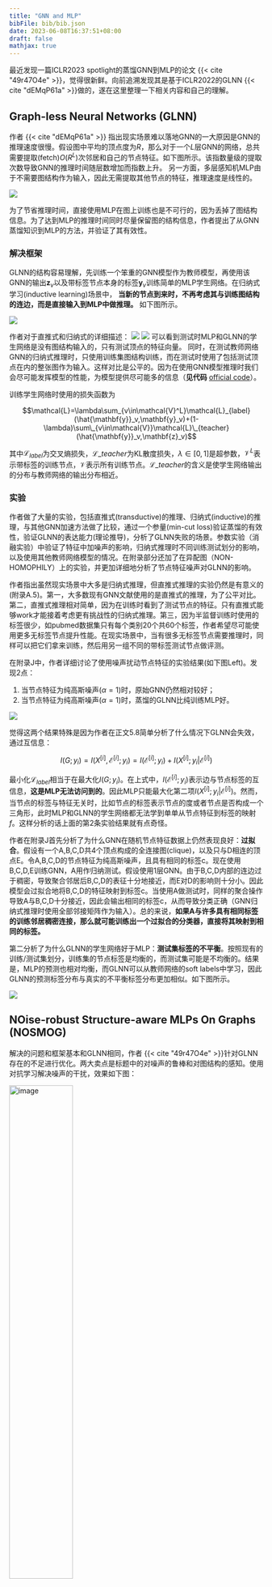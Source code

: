 ```yaml
---
title: "GNN and MLP"
bibFile: bib/bib.json
date: 2023-06-08T16:37:51+08:00
draft: false
mathjax: true
---
```


最近发现一篇ICLR2023 spotlight的蒸馏GNN到MLP的论文 {{< cite "49r47O4e" >}}，觉得很新鲜。向前追溯发现其是基于ICLR2022的GLNN {{< cite "dEMqP61a" >}}做的，遂在这里整理一下相关内容和自己的理解。

## Graph-less Neural Networks (GLNN) 

作者 {{< cite "dEMqP61a" >}} 指出现实场景难以落地GNN的一大原因是GNN的推理速度很慢。假设图中平均的顶点度为$R$，那么对于一个$L$层GNN的网络，总共需要提取(fetch)$O(R^L)$次邻居和自己的节点特征。如下图所示。该指数量级的提取次数导致GNN的推理时间随层数增加而指数上升。
另一方面，多层感知机MLP由于不需要图结构作为输入，因此无需提取其他节点的特征，推理速度是线性的。

<img src="https://raw.githubusercontent.com/yliuhz/blogs/master/content/posts/iShot_2023-06-08_16.43.02.png" />

为了节省推理时间，直接使用MLP在图上训练也是不可行的，因为丢掉了图结构信息。为了达到MLP的推理时间同时尽量保留图的结构信息，作者提出了从GNN蒸馏知识到MLP的方法，并验证了其有效性。

### 解决框架

GLNN的结构容易理解，先训练一个笨重的GNN模型作为教师模型，再使用该GNN的输出$\mathbf{z}_v$以及带标签节点本身的标签$\mathbf{y}_v$训练简单的MLP学生网络。在归纳式学习(inductive learning)场景中，
**当新的节点到来时，不再考虑其与训练图结构的连边，而是直接输入到MLP中做推理。**
如下图所示。

<img src="https://raw.githubusercontent.com/yliuhz/blogs/master/content/posts/iShot_2023-06-08_16.48.33.png" />


作者对于直推式和归纳式的详细描述：
<img src="https://raw.githubusercontent.com/yliuhz/blogs/master/content/posts/iShot_2023-06-08_17.19.08.png" />
<img src="https://raw.githubusercontent.com/yliuhz/blogs/master/content/posts/iShot_2023-06-08_17.19.13.png" />
可以看到测试时MLP和GLNN的学生网络是没有图结构输入的，只有测试顶点的特征向量。
同时，在测试教师网络GNN的归纳式推理时，只使用训练集图结构训练，而在测试时使用了包括测试顶点在内的整张图作为输入。这样对比是公平的。因为在使用GNN模型推理时我们会尽可能发挥模型的性能，为模型提供尽可能多的信息（**见代码** [official code](https://github.com/snap-research/graphless-neural-networks/blob/76da5d1b5d8258d5ea9ae7d4fa63f6a20a47c27c/train_and_eval.py#L731-L736)）。


训练学生网络时使用的损失函数为

$$\mathcal{L}=\lambda\sum_{v\in\mathcal{V}^L}\mathcal{L}_{label}(\hat{\mathbf{y}}_v,\mathbf{y}_v)+(1-\lambda)\sum\_{v\in\mathcal{V}}\mathcal{L}\_{teacher}(\hat{\mathbf{y}}_v,\mathbf{z}_v)$$

其中$\mathcal{L}_{label}$为交叉熵损失，$\mathcal{L}\_{teacher}$为KL散度损失，$\lambda\in[0,1]$是超参数，$\mathcal{V}^L$表示带标签的训练节点，$\mathcal{V}$表示所有训练节点。$\mathcal{L}\_{teacher}$的含义是使学生网络输出的分布与教师网络的输出分布相近。


### 实验
作者做了大量的实验，包括直推式(transductive)的推理、归纳式(inductive)的推理，与其他GNN加速方法做了比较，通过一个参量(min-cut loss)验证蒸馏的有效性，验证GLNN的表达能力(理论推导)，分析了GLNN失败的场景。参数实验（消融实验）中验证了特征中加噪声的影响，归纳式推理时不同训练测试划分的影响，以及使用其他教师网络模型的情况。在附录部分还加了在异配图（NON-HOMOPHILY）上的实验，并更加详细地分析了节点特征噪声对GLNN的影响。

作者指出虽然现实场景中大多是归纳式推理，但直推式推理的实验仍然是有意义的(附录A.5)。第一，大多数现有GNN文献使用的是直推式的推理，为了公平对比。第二，直推式推理相对简单，因为在训练时看到了测试节点的特征。只有直推式能够work才能接着考虑更有挑战性的归纳式推理。第三，因为半监督训练时使用的标签很少，如pubmed数据集只有每个类别20个共60个标签，作者希望尽可能使用更多无标签节点提升性能。在现实场景中，当有很多无标签节点需要推理时，同样可以把它们拿来训练，然后用另一组不同的带标签测试节点做评测。

在附录J中，作者详细讨论了使用噪声扰动节点特征的实验结果(如下图Left)。发现2点：

1. 当节点特征为纯高斯噪声($\alpha=1$)时，原始GNN仍然相对较好；
2. 当节点特征为纯高斯噪声($\alpha=1$)时，蒸馏的GLNN比纯训练MLP好。

<img src="https://raw.githubusercontent.com/yliuhz/blogs/master/content/posts/iShot_2023-06-09_09.49.47.png" />


觉得这两个结果特殊是因为作者在正文5.8简单分析了什么情况下GLNN会失效，通过互信息：

$$I(G;y_i)=I(X^{[i]},\mathcal{E}^{[i]};y_i)=I(\mathcal{E}^{[i]};y_i)+I(X^{[i]};y_i|\mathcal{E}^{[i]})$$

最小化$\mathcal{L}_{label}$相当于在最大化$I(G;y_i)$。在上式中，$I(\mathcal{E}^{[i]};y_i)$表示边与节点标签的互信息，**这是MLP无法访问到的**。因此MLP只能最大化第二项$I(X^{[i]};y_i|\mathcal{E}^{[i]})$。然而，当节点的标签与特征无关时，比如节点的标签表示节点的度或者节点是否构成一个三角形，此时MLP和GLNN的学生网络都无法学到单单从节点特征到标签的映射$f$。这样分析的话上面的第2条实验结果就有点奇怪。

作者在附录J首先分析了为什么GNN在随机节点特征数据上仍然表现良好：**过拟合**。假设有一个A,B,C,D共4个顶点构成的全连接图(clique)，以及只与D相连的顶点E。令A,B,C,D的节点特征为纯高斯噪声，且具有相同的标签c。现在使用B,C,D,E训练GNN，A用作归纳测试。假设使用1层GNN。由于B,C,D内部的连边过于稠密，导致聚合邻居后B,C,D的表征十分地接近，而E对D的影响则十分小。因此模型会过拟合地将B,C,D的特征映射到标签c。当使用A做测试时，同样的聚合操作导致A与B,C,D十分接近，因此会输出相同的标签c，从而导致分类正确（GNN归纳式推理时使用全部邻接矩阵作为输入）。总的来说，**如果A与许多具有相同标签的训练邻居稠密连接，那么就可能训练出一个过拟合的分类器，直接将其映射到相同的标签。**

第二分析了为什么GLNN的学生网络好于MLP：**测试集标签的不平衡**。按照现有的训练/测试集划分，训练集的节点标签是均衡的，而测试集可能是不均衡的。结果是，MLP的预测也相对均衡，而GLNN可以从教师网络的soft labels中学习，因此GLNN的预测标签分布与真实的不平衡标签分布更加相似。如下图所示。

<img src="https://raw.githubusercontent.com/yliuhz/blogs/master/content/posts/iShot_2023-06-08_20.54.42.png" />


## NOise-robust Structure-aware MLPs On Graphs (NOSMOG)

解决的问题和框架基本和GLNN相同，作者 {{< cite "49r47O4e" >}}针对GLNN存在的不足进行优化。两大卖点是标题中的对噪声的鲁棒和对图结构的感知。使用对抗学习解决噪声的干扰，效果如下图：


<img src="https://raw.githubusercontent.com/yliuhz/blogs/master/content/posts/iShot_2023-06-09_14.52.45.png" alt="image" width=50%/>



## 扩展

- GLNN 文中一个重要的结论是，对于现实中的属性图数据集，使用与GNN相同的参数量，**存在一组MLP的参数，由节点的特征向量映射到其类别标签而取得与GNN相近的准确率**，只是单单使用MLP以及标准的随机梯度下降难以学习到这样的参数 (5.3节、5.6节)。这表明节点的特征向量本身具有足够多的信息。这启发了后续KDD2022的GraphMAE {{< cite "6iMLCeK9" >}} 构建重构特征的图自编码器。

<img src="https://raw.githubusercontent.com/yliuhz/blogs/master/content/posts/iShot_2023-06-13_15.17.19.png" width=80% class="center"/>

- ICLR2023 还有一篇联系GNN与MLP的文章 {{< cite "ByADi6ga" >}}。与GLNN不同，PMLP {{< cite "ByADi6ga" >}} 在训练时采用MLP架构，而在测试时重新添加信息传递(message passing, MP)操作，同样取得了与GNN相近的准确率。测试时MP添加的位置和次数可以自主设定。作者在与不同的原始GNN架构对比时使用了不同的PMLP测试架构。如下图所示 (来源于作者的报告: [bilibili](https://www.bilibili.com/video/BV1uh4y1G794/?spm_id_from=333.999.0.0&vd_source=5bc35454eb5381b6bccf1051510ae36a))。

<img src="https://raw.githubusercontent.com/yliuhz/blogs/master/content/posts/iShot_2023-06-13_11.38.14.png" width=80% class="center"/>
<img src="https://raw.githubusercontent.com/yliuhz/blogs/master/content/posts/iShot_2023-06-13_11.38.26.png" width=80% class="center"/>

- 还有研究者整理了近期GNN&MLP的论文在[Github](https://github.com/wutaiqiang/awesome-GNN2MLP-distillation)。

## References

{{< bibliography cited >}}